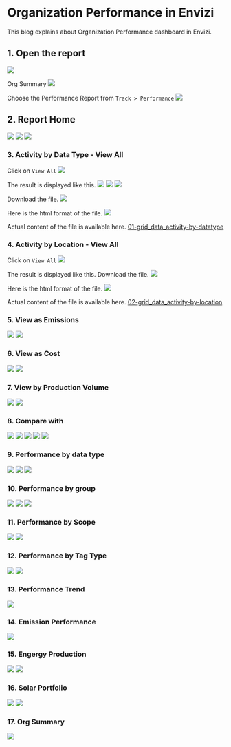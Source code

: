# Organization Performance in Envizi

This blog explains about Organization Performance dashboard in Envizi. 

## 1. Open the report

<img src="images/image-10.png">

Org Summary
<img src="images/image-11.png">

Choose the Performance Report from `Track > Performance`
<img src="images/image-12.png">

## 2. Report Home

<img src="images/image-13.png">
<img src="images/image-14.png">
<img src="images/image-15.png">

### 3. Activity by Data Type - View All

Click on `View All`
<img src="images/image-16.png">

The result is displayed like this.
<img src="images/image-17.png">
<img src="images/image-18.png">
<img src="images/image-19.png">

Download the file.
<img src="images/image-20.png">

Here is the html format of the file.
<img src="images/image-21.png">

Actual content of the file is available here. [01-grid_data_activity-by-datatype](./files/01-grid_data_activity-by-datatype/)


### 4. Activity by Location - View All

Click on `View All`
<img src="images/image-22.png">

The result is displayed like this. Download the file.
<img src="images/image-23.png">

Here is the html format of the file.
<img src="images/image-24.png">

Actual content of the file is available here. [02-grid_data_activity-by-location](./files/02-grid_data_activity-by-location/)


### 5. View as Emissions

<img src="images/image-25.png">
<img src="images/image-26.png">

### 6. View as Cost

<img src="images/image-27.png">
<img src="images/image-28.png">

### 7. View by Production Volume

<img src="images/image-29.png">
<img src="images/image-30.png">


### 8. Compare with

<img src="images/image-31.png">
<img src="images/image-32.png">
<img src="images/image-33.png">
<img src="images/image-34.png">
<img src="images/image-35.png">


### 9. Performance by data type

<img src="images/image-36.png">
<img src="images/image-37.png">
<img src="images/image-38.png">

### 10. Performance by group

<img src="images/image-39.png">

<img src="images/image-40.png">
<img src="images/image-41.png">

### 11. Performance by Scope

<img src="images/image-43.png">
<img src="images/image-44.png">

### 12. Performance by Tag Type 

<img src="images/image-45.png">
<img src="images/image-46.png">

### 13. Performance Trend 

<img src="images/image-47.png">

### 14. Emission Performance

<img src="images/image-48.png">

### 15. Engergy Production

<img src="images/image-49.png">
<img src="images/image-50.png">

### 16. Solar Portfolio

<img src="images/image-49.png">
<img src="images/image-50.png">

### 17. Org Summary

<img src="images/image-49.png">
